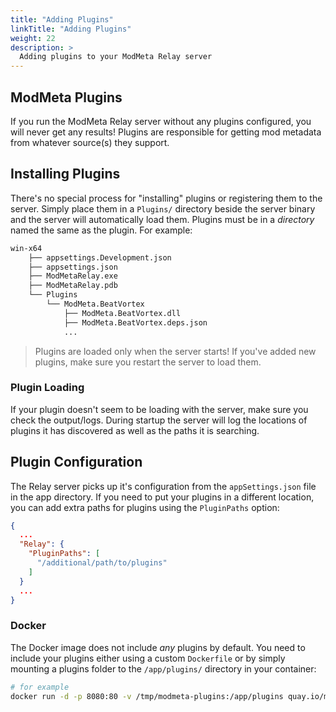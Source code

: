```yaml
---
title: "Adding Plugins"
linkTitle: "Adding Plugins"
weight: 22
description: >
  Adding plugins to your ModMeta Relay server
---
```


## ModMeta Plugins

If you run the ModMeta Relay server without any plugins configured, you will never get any results! Plugins are responsible for getting mod metadata from whatever source(s) they support.

## Installing Plugins

There's no special process for "installing" plugins or registering them to the server. Simply place them in a `Plugins/` directory beside the server binary and the server will automatically load them. Plugins must be in a *directory* named the same as the plugin. For example:

```bash
win-x64
    ├── appsettings.Development.json
    ├── appsettings.json
    ├── ModMetaRelay.exe
    ├── ModMetaRelay.pdb
    └── Plugins
        └── ModMeta.BeatVortex
            ├── ModMeta.BeatVortex.dll
            ├── ModMeta.BeatVortex.deps.json
            ...
```

> Plugins are loaded only when the server starts! If you've added new plugins, make sure you restart the server to load them.

### Plugin Loading

If your plugin doesn't seem to be loading with the server, make sure you check the output/logs. During startup the server will log the locations of plugins it has discovered as well as the paths it is searching.

## Plugin Configuration

The Relay server picks up it's configuration from the `appSettings.json` file in the app directory. If you need to put your plugins in a different location, you can add extra paths for plugins using the `PluginPaths` option:

```json
{
  ...
  "Relay": {
    "PluginPaths": [
      "/additional/path/to/plugins"
    ]
  }
  ...
}
```


### Docker

The Docker image does not include *any* plugins by default. You need to include your plugins either using a custom `Dockerfile` or by simply mounting a plugins folder to the `/app/plugins/` directory in your container:

```bash
# for example
docker run -d -p 8080:80 -v /tmp/modmeta-plugins:/app/plugins quay.io/modmeta-relay/server:0.1.0
```